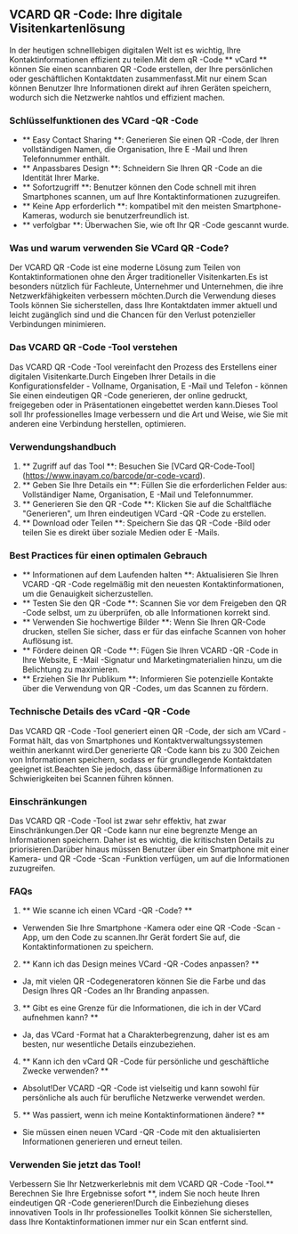 ## VCARD QR -Code: Ihre digitale Visitenkartenlösung

In der heutigen schnelllebigen digitalen Welt ist es wichtig, Ihre Kontaktinformationen effizient zu teilen.Mit dem qR -Code ** vCard ** können Sie einen scannbaren QR -Code erstellen, der Ihre persönlichen oder geschäftlichen Kontaktdaten zusammenfasst.Mit nur einem Scan können Benutzer Ihre Informationen direkt auf ihren Geräten speichern, wodurch sich die Netzwerke nahtlos und effizient machen.

### Schlüsselfunktionen des VCard -QR -Code

- ** Easy Contact Sharing **: Generieren Sie einen QR -Code, der Ihren vollständigen Namen, die Organisation, Ihre E -Mail und Ihren Telefonnummer enthält.
- ** Anpassbares Design **: Schneidern Sie Ihren QR -Code an die Identität Ihrer Marke.
- ** Sofortzugriff **: Benutzer können den Code schnell mit ihren Smartphones scannen, um auf Ihre Kontaktinformationen zuzugreifen.
- ** Keine App erforderlich **: kompatibel mit den meisten Smartphone-Kameras, wodurch sie benutzerfreundlich ist.
- ** verfolgbar **: Überwachen Sie, wie oft Ihr QR -Code gescannt wurde.

### Was und warum verwenden Sie VCard QR -Code?

Der VCARD QR -Code ist eine moderne Lösung zum Teilen von Kontaktinformationen ohne den Ärger traditioneller Visitenkarten.Es ist besonders nützlich für Fachleute, Unternehmer und Unternehmen, die ihre Netzwerkfähigkeiten verbessern möchten.Durch die Verwendung dieses Tools können Sie sicherstellen, dass Ihre Kontaktdaten immer aktuell und leicht zugänglich sind und die Chancen für den Verlust potenzieller Verbindungen minimieren.

### Das VCARD QR -Code -Tool verstehen

Das VCARD QR -Code -Tool vereinfacht den Prozess des Erstellens einer digitalen Visitenkarte.Durch Eingeben Ihrer Details in die Konfigurationsfelder - Vollname, Organisation, E -Mail und Telefon - können Sie einen eindeutigen QR -Code generieren, der online gedruckt, freigegeben oder in Präsentationen eingebettet werden kann.Dieses Tool soll Ihr professionelles Image verbessern und die Art und Weise, wie Sie mit anderen eine Verbindung herstellen, optimieren.

### Verwendungshandbuch

1. ** Zugriff auf das Tool **: Besuchen Sie [VCard QR-Code-Tool] (https://www.inayam.co/barcode/qr-code-vcard).
2. ** Geben Sie Ihre Details ein **: Füllen Sie die erforderlichen Felder aus: Vollständiger Name, Organisation, E -Mail und Telefonnummer.
3. ** Generieren Sie den QR -Code **: Klicken Sie auf die Schaltfläche "Generieren", um Ihren eindeutigen VCard -QR -Code zu erstellen.
4. ** Download oder Teilen **: Speichern Sie das QR -Code -Bild oder teilen Sie es direkt über soziale Medien oder E -Mails.

### Best Practices für einen optimalen Gebrauch

- ** Informationen auf dem Laufenden halten **: Aktualisieren Sie Ihren VCARD -QR -Code regelmäßig mit den neuesten Kontaktinformationen, um die Genauigkeit sicherzustellen.
- ** Testen Sie den QR -Code **: Scannen Sie vor dem Freigeben den QR -Code selbst, um zu überprüfen, ob alle Informationen korrekt sind.
- ** Verwenden Sie hochwertige Bilder **: Wenn Sie Ihren QR-Code drucken, stellen Sie sicher, dass er für das einfache Scannen von hoher Auflösung ist.
- ** Fördere deinen QR -Code **: Fügen Sie Ihren VCARD -QR -Code in Ihre Website, E -Mail -Signatur und Marketingmaterialien hinzu, um die Belichtung zu maximieren.
- ** Erziehen Sie Ihr Publikum **: Informieren Sie potenzielle Kontakte über die Verwendung von QR -Codes, um das Scannen zu fördern.

### Technische Details des vCard -QR -Code

Das VCARD QR -Code -Tool generiert einen QR -Code, der sich am VCard -Format hält, das von Smartphones und Kontaktverwaltungssystemen weithin anerkannt wird.Der generierte QR -Code kann bis zu 300 Zeichen von Informationen speichern, sodass er für grundlegende Kontaktdaten geeignet ist.Beachten Sie jedoch, dass übermäßige Informationen zu Schwierigkeiten bei Scannen führen können.

### Einschränkungen

Das VCARD QR -Code -Tool ist zwar sehr effektiv, hat zwar Einschränkungen.Der QR -Code kann nur eine begrenzte Menge an Informationen speichern. Daher ist es wichtig, die kritischsten Details zu priorisieren.Darüber hinaus müssen Benutzer über ein Smartphone mit einer Kamera- und QR -Code -Scan -Funktion verfügen, um auf die Informationen zuzugreifen.

### FAQs

1. ** Wie scanne ich einen VCard -QR -Code? **
- Verwenden Sie Ihre Smartphone -Kamera oder eine QR -Code -Scan -App, um den Code zu scannen.Ihr Gerät fordert Sie auf, die Kontaktinformationen zu speichern.

2. ** Kann ich das Design meines VCard -QR -Codes anpassen? **
- Ja, mit vielen QR -Codegeneratoren können Sie die Farbe und das Design Ihres QR -Codes an Ihr Branding anpassen.

3. ** Gibt es eine Grenze für die Informationen, die ich in der VCard aufnehmen kann? **
- Ja, das VCard -Format hat a Charakterbegrenzung, daher ist es am besten, nur wesentliche Details einzubeziehen.

4. ** Kann ich den vCard QR -Code für persönliche und geschäftliche Zwecke verwenden? **
- Absolut!Der VCARD -QR -Code ist vielseitig und kann sowohl für persönliche als auch für berufliche Netzwerke verwendet werden.

5. ** Was passiert, wenn ich meine Kontaktinformationen ändere? **
- Sie müssen einen neuen VCard -QR -Code mit den aktualisierten Informationen generieren und erneut teilen.

### Verwenden Sie jetzt das Tool!

Verbessern Sie Ihr Netzwerkerlebnis mit dem VCARD QR -Code -Tool.** Berechnen Sie Ihre Ergebnisse sofort **, indem Sie noch heute Ihren eindeutigen QR -Code generieren!Durch die Einbeziehung dieses innovativen Tools in Ihr professionelles Toolkit können Sie sicherstellen, dass Ihre Kontaktinformationen immer nur ein Scan entfernt sind.